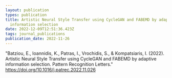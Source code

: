```yaml
---
layout: publication
types: publication
title: Artistic Neural Style Transfer using CycleGAN and FABEMD by adaptive
  information selection
date: 2022-12-09T12:51:36.423Z
tags: journal_publications
publication_date: 2022-11-26
---
```

<!--StartFragment-->

"Batziou, E., Ioannidis, K., Patras, I., Vrochidis, S., & Kompatsiaris, I. (2022). Artistic Neural Style Transfer using CycleGAN and FABEMD by adaptive information selection. Pattern Recognition Letters." https://doi.org/10.1016/j.patrec.2022.11.026

<!--EndFragment-->
